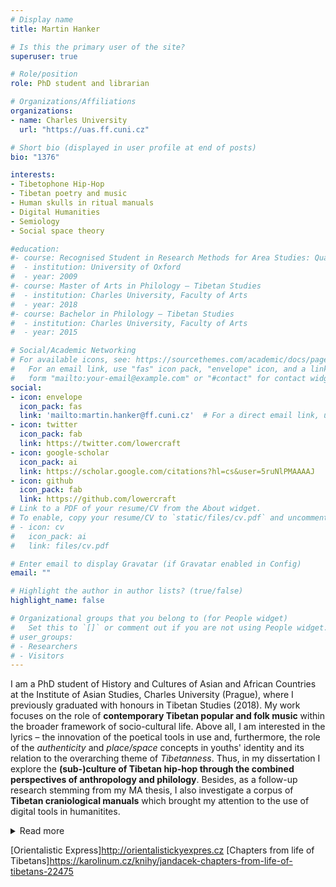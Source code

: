```yaml
---
# Display name
title: Martin Hanker

# Is this the primary user of the site?
superuser: true

# Role/position
role: PhD student and librarian

# Organizations/Affiliations
organizations:
- name: Charles University
  url: "https://uas.ff.cuni.cz"

# Short bio (displayed in user profile at end of posts)
bio: "1376"

interests:
- Tibetophone Hip-Hop
- Tibetan poetry and music
- Human skulls in ritual manuals
- Digital Humanities
- Semiology
- Social space theory

#education:
#- course: Recognised Student in Research Methods for Area Studies: Qualitative Methods
#  - institution: University of Oxford
#  - year: 2009
#- course: Master of Arts in Philology – Tibetan Studies
#  - institution: Charles University, Faculty of Arts
#  - year: 2018
#- course: Bachelor in Philology – Tibetan Studies
#  - institution: Charles University, Faculty of Arts
#  - year: 2015

# Social/Academic Networking
# For available icons, see: https://sourcethemes.com/academic/docs/page-builder/#icons
#   For an email link, use "fas" icon pack, "envelope" icon, and a link in the
#   form "mailto:your-email@example.com" or "#contact" for contact widget.
social:
- icon: envelope
  icon_pack: fas
  link: 'mailto:martin.hanker@ff.cuni.cz'  # For a direct email link, use "mailto:martin.hanker@ff.cuni.cz".
- icon: twitter
  icon_pack: fab
  link: https://twitter.com/lowercraft
- icon: google-scholar
  icon_pack: ai
  link: https://scholar.google.com/citations?hl=cs&user=5ruNlPMAAAAJ
- icon: github
  icon_pack: fab
  link: https://github.com/lowercraft
# Link to a PDF of your resume/CV from the About widget.
# To enable, copy your resume/CV to `static/files/cv.pdf` and uncomment the lines below.
# - icon: cv
#   icon_pack: ai
#   link: files/cv.pdf

# Enter email to display Gravatar (if Gravatar enabled in Config)
email: ""

# Highlight the author in author lists? (true/false)
highlight_name: false

# Organizational groups that you belong to (for People widget)
#   Set this to `[]` or comment out if you are not using People widget.
# user_groups:
# - Researchers
# - Visitors
---
```


I am a PhD student of History and Cultures of Asian and African Countries at the Institute of Asian Studies, Charles University (Prague), where I previously graduated with honours in Tibetan Studies (2018). My work focuses on the role of **contemporary Tibetan popular and folk music** within the broader framework of socio-cultural life. Above all, I am interested in the lyrics – the innovation of the poetical tools in use and, furthermore, the role of the *authenticity* and *place/space* concepts in youths' identity and its relation to the overarching theme of *Tibetanness*. Thus, in my dissertation I explore the **(sub-)culture of Tibetan hip-hop through the combined perspectives of anthropology and philology**. Besides, as a follow-up research stemming from my MA thesis, I also investigate a corpus of **Tibetan craniological manuals** which brought my attention to the use of digital tools in humanitites.
<details><summary>Read more</summary>
<br/>
<p>
Since 2018, I have worked for the Oriental Institute of the Czech Academy of Sciences as an editor-in-chief of an online [Tibetan-English-Czech dictionary] (in *beta*) and a cataloguist of old Tibetan manuscripts. Furthermore, as a librarian and junior research assistant, I have been responsible for the Tibetan collection at my *alma mater* since 2016. I am also one of the founding members of the Czech association of Orientalists called [Orientalistic Express] which aims to support cross-disciplinary cooperation and research popularisation. In 2019, receiving a scholarship from the Anglo-Czech Educational Fund enabled me to become a Recognised Student at the University of Oxford where I was focusing on advancing my skills in research design and qualitative methodology. Earlier the same year, I partook a CEEPUS internship at the Wiener Universität where I attended lectures on TEI principles and XML encoding. My research was repeatedly supported by the Charles University, including funding of two field research trips to Mustang (Nepal) and Dharamsala (India).
<br/>
In 2019, I have co-authored an open access e-monograph called *[Chapters from life of Tibetans]* (in English) and published several articles (in Czech) throughout the years. My participation in international conferences included e.g. the 17th Annual Conference of the European Association for the Study of Religions (Tartu) or the 19th colloquium Orientalia Antiqua Nova (Pilsen). In 2019, I organised a student conference for PhD students of Asian studies from all Czech universities. Throughout the years, I gave multiple public lectures on various Tibet-related topics, namely at the One World Festival or as part of the TGSS at the Faculty of Oriental Studies in Oxford.
</p>
</details>

[Tibetan-English-Czech dictionary]: https://linguatools.info/tibendicts/
[Orientalistic Express]http://orientalistickyexpres.cz
[Chapters from life of Tibetans]https://karolinum.cz/knihy/jandacek-chapters-from-life-of-tibetans-22475

